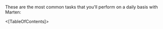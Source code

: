 <!--Title: Document Basics-->

These are the most common tasks that you'll perform on a daily basis with Marten:

<[TableOfContents]>